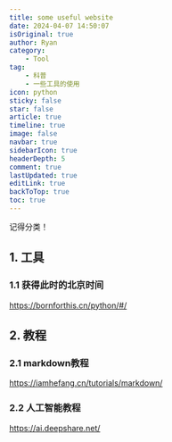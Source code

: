 ```yaml
---
title: some useful website
date: 2024-04-07 14:50:07
isOriginal: true
author: Ryan
category:
    - Tool
tag:
    - 科普
    - 一些工具的使用
icon: python
sticky: false
star: false
article: true
timeline: true
image: false
navbar: true
sidebarIcon: true
headerDepth: 5
comment: true
lastUpdated: true
editLink: true
backToTop: true
toc: true
---
```






记得分类！

## 1. 工具

### 1.1 获得此时的北京时间

https://bornforthis.cn/python/#/







## 2. 教程

### 2.1 markdown教程

https://iamhefang.cn/tutorials/markdown/

### 2.2 人工智能教程

https://ai.deepshare.net/
